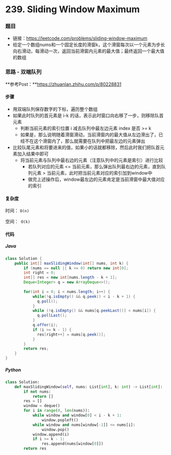 # 239. Sliding Window Maximum

### 题目

- 链接：https://leetcode.com/problems/sliding-window-maximum
- 给定一个数组nums和一个固定长度的滑窗k，这个滑窗每次以一个元素为步长向右滑动，每滑动一次，返回当前滑窗内元素的最大值；最终返回一个最大值的数组



### 思路 - 双端队列

**参考Post：**https://zhuanlan.zhihu.com/p/80228831

#### 步骤

- 用双端队列保存数字的下标，遍历整个数组
- 如果此时队列的首元素是 i-k 的话，表示此时窗口向右移了一步，则移除队首元素
  - 判断当前元素的索引位置 i 减去队列中最左边元素 index 是否 >= k
  - 如果是，那么说明随着滑窗滑动，当前滑窗内的最大值从左边滑出了，已经不在这个滑窗内了，那么就需要在队列中把最左边的元素弹出
- 比较队尾元素和将要进来的值，如果小的话就都移除，然后此时我们把队首元素加入结果中即可
  - 将当前元素与队列中最右边的元素（注意队列中的元素是索引）进行比较
    - 若队列对应的元素 <= 当前元素，那么弹出队列最右边的元素，直到队列元素 > 当前元素，此时把当前元素对应的索引加到window中
    - 做完上述操作后，window最左边的元素肯定是当前滑窗中最大值对应的索引





#### 复杂度

时间： `O(n)`

空间：` O(k)`



#### 代码

##### Java

```java
class Solution {
    public int[] maxSlidingWindow(int[] nums, int k) {
        if (nums == null || k <= 0) return new int[0];
        int right = 0;
        int[] res = new int[nums.length - k + 1];
        Deque<Integer> q = new ArrayDeque<>();
        
        for(int i = 0; i < nums.length; i++) {
            while(!q.isEmpty() && q.peek() < i - k + 1) {
              q.poll();
            }
            while (!q.isEmpty() && nums[q.peekLast()] < nums[i]) {
              q.pollLast();
            }
            q.offer(i);
            if (i >= k - 1) {
              res[right++] = nums[q.peek()];
            }
        }
        return res;
    }
}
```



##### Python

```python
class Solution:
    def maxSlidingWindow(self, nums: List[int], k: int) -> List[int]:
        if not nums:
            return []
        res = []
        window = deque()
        for i in range(0, len(nums)):
            while window and window[0] < i - k + 1:
                window.popleft()
            while window and nums[window[-1]] <= nums[i]:
                window.pop()
            window.append(i)
            if i >= k - 1:
                res.append(nums[window[0]])
        return res
```